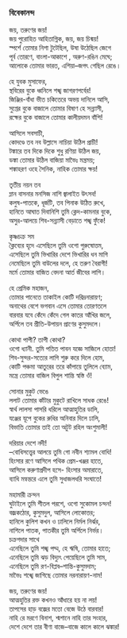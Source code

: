 ### বিবেকানন্দ

জয়, তরুণের জয়!  
জয় পুরোহিত আহিতাগ্নিক, জয়, জয় চিন্ময়!  
স্পর্শে তোমার নিশা টুটেছিল, উষা উঠেছিল জেগে  
পূর্ব তোরণে, বাংলা-আকাশে , অরুণ-রঙিন মেঘে;  
আলোকে তোমার ভারত, এশিয়া–জগৎ গেছিল রেঙে।  

হে যুবক মুসাফের,  
স্থবিরের বুকে ধ্বনিলে শঙ্খ জাগরণপর্বের!  
জিঞ্জির-বাঁধা ভীত চকিতেরে অভয় দানিলে আসি,  
সুপ্তের বুকে বাজালে তোমার বিষাণ হে সন্ন্যাসী,  
রক্ষের বুকে বাজালে তোমার কালীয়দমন বাঁশি!  

আসিলে সবসাচী,  
কোদণ্ডে তব নব উল্লাসে নাচিয়া উঠিল প্রাচী!  
টঙ্কারে তব দিকে দিকে শুধু রণিয়া উঠিল জয়,  
ডঙ্কা তোমার উঠিল বাজিয়া মাভৈঃ মন্ত্রময়;  
শঙ্কাহরণ ওহে সৈনিক, নাহিক তোমার ক্ষয়!  

তৃতীয় নয়ন তব  
ম্লান বাসনার মনসিজ নাশি জ্বালাইত উৎসব!  
কলুষ-পাতকে, ধূর্জটি, তব পিনাক উঠিত রুখে,  
হানিতে আঘাত দিবানিশি তুমি ক্লেদ-কামনার বুকে,  
অসুর-আলয়ে শিব-সন্ন্যাসী বেড়াতে শঙ্খ ফুঁকে!  

কৃষ্ণচক্র সম  
ক্লৈব্যের হৃদে এসেছিলে তুমি ওগো পুরুষোত্তম,  
এসেছিলে তুমি ভিখারির দেশে ভিখারির ধন মাগি  
নেমেছিলে তুমি বাউলের দলে, হে তরুণ বৈরাগী!  
মর্মে তোমার বাজিত বেদনা আর্ত জীবের লাগি।  

হে প্রেমিক মহাজন,  
তোমার পানেতে তাকাইল কোটি দরিদ্রনারায়ণ;  
অনাথের বেশে ভগবান এসে তোমার তোরণতলে  
বারবার যবে কেঁদে কেঁদে গেল কাতর আঁখির জলে,  
অর্পিলে তব প্রীতি-উপায়ন প্রাণের কুসুমদলে।  

কোথা পাপী? তাপী কোথা?  
ওগো ধ্যানী. তুমি পতিত পাবন যজ্ঞে সাজিলে হোতা!  
শিব-সুন্দর-সত্যের লাগি শুরু করে দিলে হোম,  
কোটি পঞ্চমা আতুরের তরে কাঁপায়ে তুলিলে ব্যোম,  
মন্ত্রে তোমার বাজিল বিপুল শান্তি স্বস্তি ওঁ!  

সোনার মুকুট ভেঙে  
ললাট তোমার কাঁটার মুকুটে রাখিলে সাধক রেঙে!  
স্বার্থ লালসা পাসরি ধরিলে আত্মাহুতির ডালি,  
যঞ্জের যূপে বুকের রুধির অনিবার দিলে ঢালি,  
বিভাতি তোমার তাই তো অটুট রহিল অংশুমালী!  

দরিয়ার দেশে নদী!  
–বোধিসত্ত্বের আলয়ে তুমি গো নবীন শ্যামল বোধি!  
হিংসার রণে আসিলে পথিক প্রেম-খঞ্জর হাতে,  
আসিলে করুণাপ্রদীপ হসে- হিংসার অমারাতে,  
ব্যাধি মন্বন্তরে এলে তুমি সুধাজলধরি সংঘাতে!  

মহামারী ক্রন্দন  
ঘুটাইলে তুমি শীতল পরশে, ওগো সুকোমল চন্দন!  
বজ্রকঠোর, কুসুমদুল, আসিলে লোকোত্তর;  
হানিলে কুলিশ কখন ও ঢালিলে নির্মল নির্ঝর,  
নাশিলে পাতক, পাতকীর তুমি অর্পিলে নির্ভর।  
চক্রগদার সাথে  
এনেছিলে তুমি শঙ্খ পদ্ম, হে ঋষি, তোমার হাতে;  
এনেছিলে তুমি ঝড় বিদ্যুৎ পেয়েছিলে তুমি সাম,  
এনেছিলে তুমি রণ-বিপ্লব–শান্তি-কুসুমদাম;  
মাভৈঃ শঙ্খে জাগিছে তোমার নরনারায়ণ-নাম!  

জয়, তরুণের জয়!  
আত্মহুতির রক্ত কখনও আঁধারে হয় না লয়!  
তাপসের হাড় বজ্রের মতো বেজে উঠে বারবার!  
নাহি রে মরণে বিনাশ, শ্মশানে নাহি তার সংহার,  
দেশে দেশে তার বীণা বাজে–বাজে কালে কালে ঝঙ্কার!  
